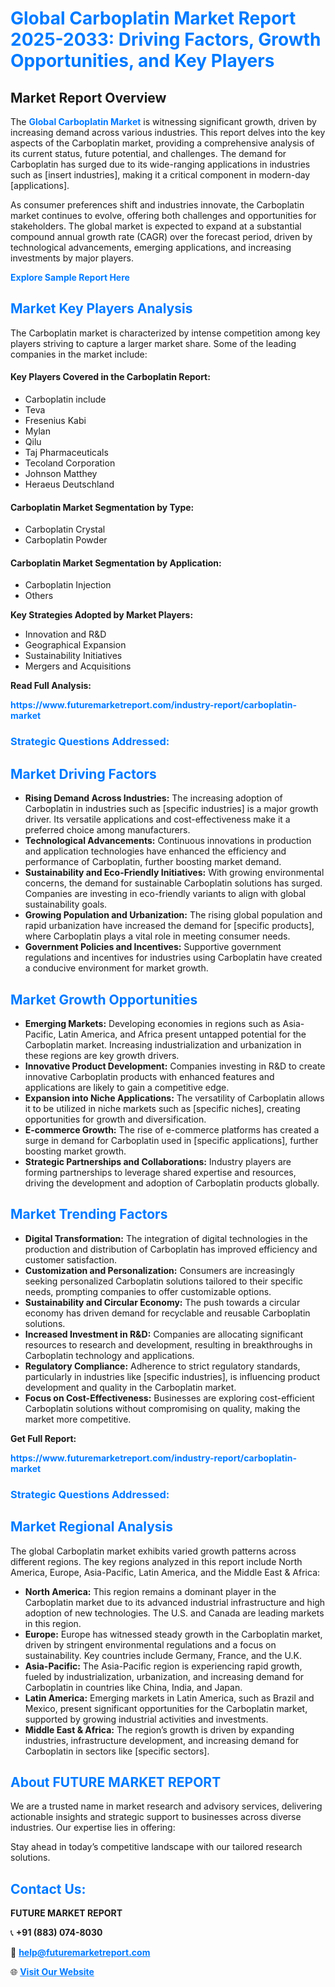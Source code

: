 <h1 style="color: #007BFF;">Global Carboplatin Market Report 2025-2033: Driving Factors, Growth Opportunities, and Key Players</h1>

<section id="overview">
<h2>Market Report Overview</h2>
<p>The <a href="https://www.futuremarketreport.com/industry-report/carboplatin-market" style="color: #007BFF; text-decoration: none;"><strong>Global Carboplatin Market</strong></a> is witnessing significant growth, driven by increasing demand across various industries. This report delves into the key aspects of the Carboplatin market, providing a comprehensive analysis of its current status, future potential, and challenges. The demand for Carboplatin has surged due to its wide-ranging applications in industries such as [insert industries], making it a critical component in modern-day [applications].</p>
<p>As consumer preferences shift and industries innovate, the Carboplatin market continues to evolve, offering both challenges and opportunities for stakeholders. The global market is expected to expand at a substantial compound annual growth rate (CAGR) over the forecast period, driven by technological advancements, emerging applications, and increasing investments by major players.</p>
</section>

<section id="overview">
<p><a href="https://www.futuremarketreport.com/request-sample/reportId=97220" style="color: #007BFF; text-decoration: none;"><strong>Explore Sample Report Here</strong></a></p>
</section>

<section id="key-players">
<h2 style="color: #007BFF;">Market Key Players Analysis</h2>
<p>The Carboplatin market is characterized by intense competition among key players striving to capture a larger market share. Some of the leading companies in the market include:</p>
<h4>Key Players Covered in the Carboplatin Report:</h4>
<ul><li>Carboplatin include</li><li>Teva</li><li>Fresenius Kabi</li><li>Mylan</li><li>Qilu</li><li>Taj Pharmaceuticals</li><li>Tecoland Corporation</li><li>Johnson Matthey</li><li>Heraeus Deutschland</li></ul>
<h4>Carboplatin Market Segmentation by Type:</h4>
<ul><li>Carboplatin Crystal</li><li>Carboplatin Powder</li></ul>

<h4>Carboplatin Market Segmentation by Application:</h4>
<ul><li>Carboplatin Injection</li><li>Others</li></ul>
<p><strong>Key Strategies Adopted by Market Players:</strong></p>
<ul>
<li>Innovation and R&D</li>
<li>Geographical Expansion</li>
<li>Sustainability Initiatives</li>
<li>Mergers and Acquisitions</li>
</ul>
</section>

<section>
<p><strong>Read Full Analysis: </strong></p><a href="https://www.futuremarketreport.com/industry-report/carboplatin-market" style="color: #007BFF; text-decoration: none;"><strong>https://www.futuremarketreport.com/industry-report/carboplatin-market</strong></a>
<h3 style="color: #007BFF;">Strategic Questions Addressed:</h3>
</section>

<section id="driving-factors">
<h2 style="color: #007BFF;">Market Driving Factors</h2>
<ul>
<li><strong>Rising Demand Across Industries:</strong> The increasing adoption of Carboplatin in industries such as [specific industries] is a major growth driver. Its versatile applications and cost-effectiveness make it a preferred choice among manufacturers.</li>
<li><strong>Technological Advancements:</strong> Continuous innovations in production and application technologies have enhanced the efficiency and performance of Carboplatin, further boosting market demand.</li>
<li><strong>Sustainability and Eco-Friendly Initiatives:</strong> With growing environmental concerns, the demand for sustainable Carboplatin solutions has surged. Companies are investing in eco-friendly variants to align with global sustainability goals.</li>
<li><strong>Growing Population and Urbanization:</strong> The rising global population and rapid urbanization have increased the demand for [specific products], where Carboplatin plays a vital role in meeting consumer needs.</li>
<li><strong>Government Policies and Incentives:</strong> Supportive government regulations and incentives for industries using Carboplatin have created a conducive environment for market growth.</li>
</ul>
</section>

<section id="growth-opportunities">
<h2 style="color: #007BFF;">Market Growth Opportunities</h2>
<ul>
<li><strong>Emerging Markets:</strong> Developing economies in regions such as Asia-Pacific, Latin America, and Africa present untapped potential for the Carboplatin market. Increasing industrialization and urbanization in these regions are key growth drivers.</li>
<li><strong>Innovative Product Development:</strong> Companies investing in R&D to create innovative Carboplatin products with enhanced features and applications are likely to gain a competitive edge.</li>
<li><strong>Expansion into Niche Applications:</strong> The versatility of Carboplatin allows it to be utilized in niche markets such as [specific niches], creating opportunities for growth and diversification.</li>
<li><strong>E-commerce Growth:</strong> The rise of e-commerce platforms has created a surge in demand for Carboplatin used in [specific applications], further boosting market growth.</li>
<li><strong>Strategic Partnerships and Collaborations:</strong> Industry players are forming partnerships to leverage shared expertise and resources, driving the development and adoption of Carboplatin products globally.</li>
</ul>
</section>

<section id="trending-factors">
<h2 style="color: #007BFF;">Market Trending Factors</h2>
<ul>
<li><strong>Digital Transformation:</strong> The integration of digital technologies in the production and distribution of Carboplatin has improved efficiency and customer satisfaction.</li>
<li><strong>Customization and Personalization:</strong> Consumers are increasingly seeking personalized Carboplatin solutions tailored to their specific needs, prompting companies to offer customizable options.</li>
<li><strong>Sustainability and Circular Economy:</strong> The push towards a circular economy has driven demand for recyclable and reusable Carboplatin solutions.</li>
<li><strong>Increased Investment in R&D:</strong> Companies are allocating significant resources to research and development, resulting in breakthroughs in Carboplatin technology and applications.</li>
<li><strong>Regulatory Compliance:</strong> Adherence to strict regulatory standards, particularly in industries like [specific industries], is influencing product development and quality in the Carboplatin market.</li>
<li><strong>Focus on Cost-Effectiveness:</strong> Businesses are exploring cost-efficient Carboplatin solutions without compromising on quality, making the market more competitive.</li>
</ul>
</section>

<section>
<p><strong>Get Full Report: </strong></p><a href="https://www.futuremarketreport.com/industry-report/carboplatin-market" style="color: #007BFF; text-decoration: none;"><strong>https://www.futuremarketreport.com/industry-report/carboplatin-market</strong></a>
<h3 style="color: #007BFF;">Strategic Questions Addressed:</h3>
</section>


<section id="regional-analysis">
<h2 style="color: #007BFF;">Market Regional Analysis</h2>
<p>The global Carboplatin market exhibits varied growth patterns across different regions. The key regions analyzed in this report include North America, Europe, Asia-Pacific, Latin America, and the Middle East & Africa:</p>
<ul>
<li><strong>North America:</strong> This region remains a dominant player in the Carboplatin market due to its advanced industrial infrastructure and high adoption of new technologies. The U.S. and Canada are leading markets in this region.</li>
<li><strong>Europe:</strong> Europe has witnessed steady growth in the Carboplatin market, driven by stringent environmental regulations and a focus on sustainability. Key countries include Germany, France, and the U.K.</li>
<li><strong>Asia-Pacific:</strong> The Asia-Pacific region is experiencing rapid growth, fueled by industrialization, urbanization, and increasing demand for Carboplatin in countries like China, India, and Japan.</li>
<li><strong>Latin America:</strong> Emerging markets in Latin America, such as Brazil and Mexico, present significant opportunities for the Carboplatin market, supported by growing industrial activities and investments.</li>
<li><strong>Middle East & Africa:</strong> The region’s growth is driven by expanding industries, infrastructure development, and increasing demand for Carboplatin in sectors like [specific sectors].</li>
</ul>
</section>

<footer>
<h2 style="color: #007BFF;">About FUTURE MARKET REPORT</h2>
<p>We are a trusted name in market research and advisory services, delivering actionable insights and strategic support to businesses across diverse industries. Our expertise lies in offering:</p>

<p>Stay ahead in today’s competitive landscape with our tailored research solutions.</p>

<h2 style="color: #007BFF;">Contact Us:</h2>
<p><strong>FUTURE MARKET REPORT</strong></p>
<p>📞 <strong>+91 (883) 074-8030</strong></p>
<p>📧 <strong><a href="mailto:help@futuremarketreport.com" style="color: #007BFF;">help@futuremarketreport.com</a></strong></p>
<p>🌐 <strong><a href="https://www.futuremarketreport.com/" style="color: #007BFF;">Visit Our Website</a></strong></p>
</footer>